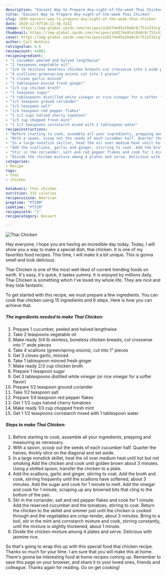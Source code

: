 ```yaml
---
description: "Easiest Way to Prepare Any-night-of-the-week Thai Chicken"
title: "Easiest Way to Prepare Any-night-of-the-week Thai Chicken"
slug: 1895-easiest-way-to-prepare-any-night-of-the-week-thai-chicken
date: 2020-12-07T16:12:48.415Z
image: https://img-global.cpcdn.com/recipes/a10274e95a10a0c8/751x532cq70/thai-chicken-recipe-main-photo.jpg
thumbnail: https://img-global.cpcdn.com/recipes/a10274e95a10a0c8/751x532cq70/thai-chicken-recipe-main-photo.jpg
cover: https://img-global.cpcdn.com/recipes/a10274e95a10a0c8/751x532cq70/thai-chicken-recipe-main-photo.jpg
author: Carl Watkins
ratingvalue: 4.6
reviewcount: 44061
recipeingredient:
- "1 cucumber peeled and halved lengthwise"
- "2 teaspoons vegetable oil"
- "3/4 lb skinless boneless chicken breasts cut crosswise into 1 wide pieces"
- "4 scallions greenspring onions cut into 1 pieces"
- "3 cloves garlic minced"
- "1 tablespoon minced fresh ginger"
- "2/3 cup chicken broth"
- "1 teaspoon sugar"
- "3 tablespoons distilled white vinegar or rice vinegar for a softer flavor"
- "1/2 teaspoon ground coriander"
- "1/2 teaspoon salt"
- "1/4 teaspoon red pepper flakes"
- "1 1/2 cups halved cherry tomatoes"
- "1/3 cup chopped fresh mint"
- "1 1/2 teaspoons cornstarch mixed with 1 tablespoon water"
recipeinstructions:
- "Before starting to cook, assemble all your ingredients, prepping and measuring as necessary."
- "With a spoon, scoop out the seeds of each cucumber half. Quarter the halves, thickly slice on the diagonal and set aside."
- "In a large nonstick skillet, heat the oil over medium heat until hot but not smoking Add the chicken and cook until golden brown about 3 minutes. Using a slotted spoon, transfer the chicken to a plate."
- "Add the scallions, garlic and ginger, stirring to coat. Add the broth and cook, stirring frequently until the scallions have softened, about 3 minutes. Add the sugar and cook for 1 minute to melt. Add the vinegar and cook for 1 minute, scraping up any browned bits that cling to the bottom of the pan."
- "Stir in the coriander, salt and red pepper flakes and cook for 1 minute. Add the reserved cucumber and the tomatoes, stirring to coat. Return the chicken to the skillet and simmer just until the chicken is cooked through and the vegetables are crisp-tender, about 3 minutes. Bring to a boil, stir in the mint and cornstarch mixture and cook, stirring constantly, until the mixture is slightly thickened, about 1 minute."
- "Divide the chicken mixture among 4 plates and serve. Delicious with jasmine rice."
categories:
- Recipe
tags:
- thai
- chicken

katakunci: thai chicken 
nutrition: 232 calories
recipecuisine: American
preptime: "PT29M"
cooktime: "PT31M"
recipeyield: "1"
recipecategory: Dessert

---
```



![Thai Chicken](https://img-global.cpcdn.com/recipes/a10274e95a10a0c8/751x532cq70/thai-chicken-recipe-main-photo.jpg)

Hey everyone, I hope you are having an incredible day today. Today, I will show you a way to make a special dish, thai chicken. It is one of my favorites food recipes. This time, I will make it a bit unique. This is gonna smell and look delicious.



Thai Chicken is one of the most well liked of current trending foods on earth. It's easy, it's quick, it tastes yummy. It is enjoyed by millions daily. Thai Chicken is something which I've loved my whole life. They are nice and they look fantastic.


To get started with this recipe, we must prepare a few ingredients. You can cook thai chicken using 15 ingredients and 6 steps. Here is how you can achieve that.

<!--inarticleads1-->

##### The ingredients needed to make Thai Chicken:

1. Prepare 1 cucumber, peeled and halved lengthwise
1. Take 2 teaspoons vegetable oil
1. Make ready 3/4 lb skinless, boneless chicken breasts, cut crosswise into 1&#34; wide pieces
1. Take 4 scallions (green/spring onions), cut into 1&#34; pieces
1. Get 3 cloves garlic, minced
1. Take 1 tablespoon minced fresh ginger
1. Make ready 2/3 cup chicken broth
1. Prepare 1 teaspoon sugar
1. Get 3 tablespoons distilled white vinegar (or rice vinegar for a softer flavor)
1. Prepare 1/2 teaspoon ground coriander
1. Take 1/2 teaspoon salt
1. Prepare 1/4 teaspoon red pepper flakes
1. Get 1 1/2 cups halved cherry tomatoes
1. Make ready 1/3 cup chopped fresh mint
1. Get 1 1/2 teaspoons cornstarch mixed with 1 tablespoon water




<!--inarticleads2-->

##### Steps to make Thai Chicken:

1. Before starting to cook, assemble all your ingredients, prepping and measuring as necessary.
1. With a spoon, scoop out the seeds of each cucumber half. Quarter the halves, thickly slice on the diagonal and set aside.
1. In a large nonstick skillet, heat the oil over medium heat until hot but not smoking Add the chicken and cook until golden brown about 3 minutes. Using a slotted spoon, transfer the chicken to a plate.
1. Add the scallions, garlic and ginger, stirring to coat. Add the broth and cook, stirring frequently until the scallions have softened, about 3 minutes. Add the sugar and cook for 1 minute to melt. Add the vinegar and cook for 1 minute, scraping up any browned bits that cling to the bottom of the pan.
1. Stir in the coriander, salt and red pepper flakes and cook for 1 minute. Add the reserved cucumber and the tomatoes, stirring to coat. Return the chicken to the skillet and simmer just until the chicken is cooked through and the vegetables are crisp-tender, about 3 minutes. Bring to a boil, stir in the mint and cornstarch mixture and cook, stirring constantly, until the mixture is slightly thickened, about 1 minute.
1. Divide the chicken mixture among 4 plates and serve. Delicious with jasmine rice.




So that's going to wrap this up with this special food thai chicken recipe. Thanks so much for your time. I am sure that you will make this at home. There's gonna be interesting food at home recipes coming up. Remember to save this page on your browser, and share it to your loved ones, friends and colleague. Thanks again for reading. Go on get cooking!
